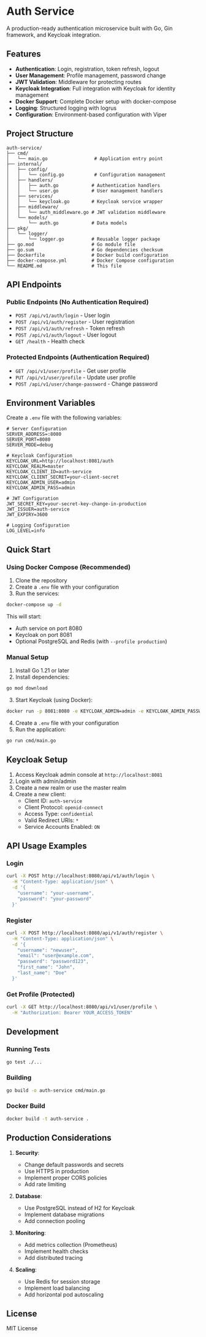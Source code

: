 # Auth Service

A production-ready authentication microservice built with Go, Gin framework, and Keycloak integration.

## Features

- **Authentication**: Login, registration, token refresh, logout
- **User Management**: Profile management, password change
- **JWT Validation**: Middleware for protecting routes
- **Keycloak Integration**: Full integration with Keycloak for identity management
- **Docker Support**: Complete Docker setup with docker-compose
- **Logging**: Structured logging with logrus
- **Configuration**: Environment-based configuration with Viper

## Project Structure

```
auth-service/
├── cmd/
│   └── main.go                 # Application entry point
├── internal/
│   ├── config/
│   │   └── config.go           # Configuration management
│   ├── handlers/
│   │   ├── auth.go            # Authentication handlers
│   │   └── user.go            # User management handlers
│   ├── services/
│   │   └── keycloak.go        # Keycloak service wrapper
│   ├── middleware/
│   │   └── auth_middleware.go # JWT validation middleware
│   └── models/
│       └── auth.go            # Data models
├── pkg/
│   └── logger/
│       └── logger.go          # Reusable logger package
├── go.mod                     # Go module file
├── go.sum                     # Go dependencies checksum
├── Dockerfile                 # Docker build configuration
├── docker-compose.yml         # Docker Compose configuration
└── README.md                  # This file
```

## API Endpoints

### Public Endpoints (No Authentication Required)

- `POST /api/v1/auth/login` - User login
- `POST /api/v1/auth/register` - User registration
- `POST /api/v1/auth/refresh` - Token refresh
- `POST /api/v1/auth/logout` - User logout
- `GET /health` - Health check

### Protected Endpoints (Authentication Required)

- `GET /api/v1/user/profile` - Get user profile
- `PUT /api/v1/user/profile` - Update user profile
- `POST /api/v1/user/change-password` - Change password

## Environment Variables

Create a `.env` file with the following variables:

```env
# Server Configuration
SERVER_ADDRESS=:8080
SERVER_PORT=8080
SERVER_MODE=debug

# Keycloak Configuration
KEYCLOAK_URL=http://localhost:8081/auth
KEYCLOAK_REALM=master
KEYCLOAK_CLIENT_ID=auth-service
KEYCLOAK_CLIENT_SECRET=your-client-secret
KEYCLOAK_ADMIN_USER=admin
KEYCLOAK_ADMIN_PASS=admin

# JWT Configuration
JWT_SECRET_KEY=your-secret-key-change-in-production
JWT_ISSUER=auth-service
JWT_EXPIRY=3600

# Logging Configuration
LOG_LEVEL=info
```

## Quick Start

### Using Docker Compose (Recommended)

1. Clone the repository
2. Create a `.env` file with your configuration
3. Run the services:

```bash
docker-compose up -d
```

This will start:
- Auth service on port 8080
- Keycloak on port 8081
- Optional PostgreSQL and Redis (with `--profile production`)

### Manual Setup

1. Install Go 1.21 or later
2. Install dependencies:

```bash
go mod download
```

3. Start Keycloak (using Docker):

```bash
docker run -p 8081:8080 -e KEYCLOAK_ADMIN=admin -e KEYCLOAK_ADMIN_PASSWORD=admin quay.io/keycloak/keycloak:23.0 start-dev
```

4. Create a `.env` file with your configuration
5. Run the application:

```bash
go run cmd/main.go
```

## Keycloak Setup

1. Access Keycloak admin console at `http://localhost:8081`
2. Login with admin/admin
3. Create a new realm or use the master realm
4. Create a new client:
   - Client ID: `auth-service`
   - Client Protocol: `openid-connect`
   - Access Type: `confidential`
   - Valid Redirect URIs: `*`
   - Service Accounts Enabled: `ON`

## API Usage Examples

### Login

```bash
curl -X POST http://localhost:8080/api/v1/auth/login \
  -H "Content-Type: application/json" \
  -d '{
    "username": "your-username",
    "password": "your-password"
  }'
```

### Register

```bash
curl -X POST http://localhost:8080/api/v1/auth/register \
  -H "Content-Type: application/json" \
  -d '{
    "username": "newuser",
    "email": "user@example.com",
    "password": "password123",
    "first_name": "John",
    "last_name": "Doe"
  }'
```

### Get Profile (Protected)

```bash
curl -X GET http://localhost:8080/api/v1/user/profile \
  -H "Authorization: Bearer YOUR_ACCESS_TOKEN"
```

## Development

### Running Tests

```bash
go test ./...
```

### Building

```bash
go build -o auth-service cmd/main.go
```

### Docker Build

```bash
docker build -t auth-service .
```

## Production Considerations

1. **Security**:
   - Change default passwords and secrets
   - Use HTTPS in production
   - Implement proper CORS policies
   - Add rate limiting

2. **Database**:
   - Use PostgreSQL instead of H2 for Keycloak
   - Implement database migrations
   - Add connection pooling

3. **Monitoring**:
   - Add metrics collection (Prometheus)
   - Implement health checks
   - Add distributed tracing

4. **Scaling**:
   - Use Redis for session storage
   - Implement load balancing
   - Add horizontal pod autoscaling

## License

MIT License
